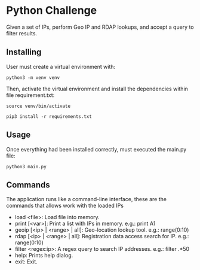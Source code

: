 # Python Challenge
Given a set of IPs, perform Geo IP and RDAP lookups, and accept a query to filter results. 

## Installing
User must create a virtual environment with:
```
python3 -m venv venv
```

Then, activate the virtual environment and install the dependencies within file requirement.txt:
```
source venv/bin/activate
```
```
pip3 install -r requirements.txt
```

## Usage
Once everything had been installed correctly, must executed the main.py file:
```
python3 main.py
``` 

## Commands
The application runs like a command-line interface, these are the commands that allows work with the loaded IPs 

* load &lt;file&gt;: Load file into memory.
* print [&lt;var&gt;]: Print a list with IPs in memory. e.g.: print A1
* geoip [&lt;ip&gt; | &lt;range&gt; | all]: Geo-location lookup tool. e.g.: range(0:10)
* rdap [&lt;ip&gt; | &lt;range&gt; | all]: Registration data access search for IP. e.g.: range(0:10)
* filter &lt;regex:ip&gt;: A regex query to search IP addresses. e.g.: filter .*50
* help: Prints help dialog.
* exit: Exit.
